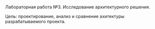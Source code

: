 Лабораторная работа №3. Исследование архитектурного решения.

Цель: проектирование, анализ и сравнение ахитектуры разрабатываемого проекта.

